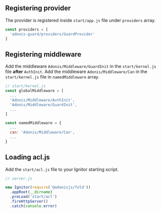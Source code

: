 ## Registering provider

The provider is registered inside `start/app.js` file under `providers` array.

```js
const providers = [
  'adonis-guard/providers/GuardProvider'
]
```

## Registering middleware

Add the middleware `Adonis/Middleware/GuardInit` in the `start/kernel.js` file **after** `AuthInit`.
Add the middleware `Adonis/Middleware/Can` in the `start/kernel.js` file in `namedMiddleware` array.

```js
// start/kernel.js
const globalMiddleware = [
  ...
  'Adonis/Middleware/AuthInit',
  'Adonis/Middleware/GuardInit',
  ...
]

const namedMiddleware = {
  ...
  can: 'Adonis/Middleware/Can',
  ...
}
```


## Loading acl.js

Add the `start/acl.js` file to your Ignitor starting script.

```js
// server.js

new Ignitor(require('@adonisjs/fold'))
  .appRoot(__dirname)
  .preLoad('start/acl')
  .fireHttpServer()
  .catch(console.error)
```
